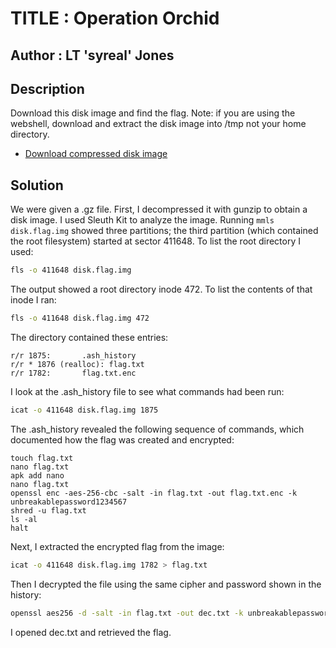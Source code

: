 # TITLE : Operation Orchid
## Author : LT 'syreal' Jones
## Description
Download this disk image and find the flag.
Note: if you are using the webshell, download and extract the disk image into /tmp not your home directory.
- [Download compressed disk image](https://artifacts.picoctf.net/c/212/disk.flag.img.gz)
## Solution
We were given a .gz file. First, I decompressed it with gunzip to obtain a disk image. I used Sleuth Kit to analyze the image. Running `mmls disk.flag.img` showed three partitions; the third partition (which contained the root filesystem) started at sector 411648. To list the root directory I used:
```bash
fls -o 411648 disk.flag.img
```
The output showed a root directory inode 472. To list the contents of that inode I ran:
```bash
fls -o 411648 disk.flag.img 472
```
The directory contained these entries:
```
r/r 1875:       .ash_history
r/r * 1876 (realloc): flag.txt
r/r 1782:       flag.txt.enc
```
I look at the .ash_history file to see what commands had been run:
```bash
icat -o 411648 disk.flag.img 1875
```
The .ash_history revealed the following sequence of commands, which documented how the flag was created and encrypted:
```
touch flag.txt
nano flag.txt
apk add nano
nano flag.txt
openssl enc -aes-256-cbc -salt -in flag.txt -out flag.txt.enc -k unbreakablepassword1234567
shred -u flag.txt
ls -al
halt
```
Next, I extracted the encrypted flag from the image:
```bash
icat -o 411648 disk.flag.img 1782 > flag.txt
```
Then I decrypted the file using the same cipher and password shown in the history:
```bash
openssl aes256 -d -salt -in flag.txt -out dec.txt -k unbreakablepassword1234567
```
I opened dec.txt and retrieved the flag.

